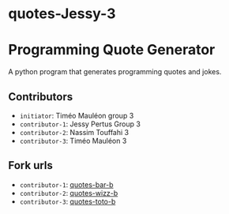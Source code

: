 # quotes-Jessy-3
# Programming Quote Generator

A python program that generates programming quotes and jokes.

## Contributors
- `initiator`: Timéo Mauléon group 3
- `contributor-1`: Jessy Pertus Group 3
- `contributor-2`: Nassim Touffahi 3
- `contributor-3`: Timéo Mauléon 3 

## Fork urls
- `contributor-1`: [quotes-bar-b](https://github.com/jessy33-EFREI/quotes-Jessy-3)
- `contributor-2`: [quotes-wizz-b](url-2)
- `contributor-3`: [quotes-toto-b](url-3)
